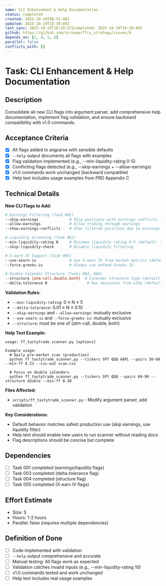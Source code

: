 ```yaml
---
name: CLI Enhancement & Help Documentation
status: completed
created: 2025-10-19T08:51:48Z
updated: 2025-10-19T18:30:00Z
last_sync: 2025-10-19T18:19:57Zcompleted: 2025-10-19T18:30:00Z
github: https://github.com/scrooop/ffcs_strategy/issues/8
depends_on: [2, 4, 5, 6]
parallel: false
conflicts_with: []
---
```


# Task: CLI Enhancement & Help Documentation

## Description
Consolidate all new CLI flags into argument parser, add comprehensive help documentation, implement flag validation, and ensure backward compatibility with v1.0 commands.

## Acceptance Criteria
- [x] All flags added to argparse with sensible defaults
- [x] `--help` output documents all flags with examples
- [x] Flag validation implemented (e.g., --min-liquidity-rating 0-5)
- [x] Conflicting flags detected (e.g., --skip-earnings + --allow-earnings)
- [x] v1.0 commands work unchanged (backward compatible)
- [x] Help text includes usage examples from PRD Appendix C

## Technical Details

**New CLI Flags to Add:**
```bash
# Earnings Filtering (Task 001)
--skip-earnings              # Skip positions with earnings conflicts (default: True)
--allow-earnings             # Allow trading through earnings
--show-earnings-conflicts    # Show filtered positions due to earnings

# Liquidity Screening (Task 001)
--min-liquidity-rating N     # Minimum liquidity rating 0-5 (default: 3)
--skip-liquidity-check       # Disable liquidity filtering

# X-earn IV Support (Task 005)
--use-xearn-iv               # Use X-earn IV from market metrics (default: True)
--force-greeks-iv            # Always use dxFeed Greeks IV

# Double Calendar Structure (Tasks 003, 004)
--structure {atm-call,double,both}  # Calendar structure type (default: both)
--delta-tolerance N                  # Max deviation from ±35Δ (default: 0.05)
```

**Validation Rules:**
- `--min-liquidity-rating`: 0 ≤ N ≤ 5
- `--delta-tolerance`: 0.01 ≤ N ≤ 0.10
- `--skip-earnings` and `--allow-earnings`: mutually exclusive
- `--use-xearn-iv` and `--force-greeks-iv`: mutually exclusive
- `--structure`: must be one of {atm-call, double, both}

**Help Text Example:**
```
usage: ff_tastytrade_scanner.py [options]

Example usage:
  # Daily pre-market scan (production)
  python ff_tastytrade_scanner.py --tickers SPY QQQ AAPL --pairs 30-60 --min-ff 0.23 --csv-out scan.csv

  # Focus on double calendars
  python ff_tastytrade_scanner.py --tickers SPY QQQ --pairs 60-90 --structure double --min-ff 0.20
```

**Files Affected:**
- `scripts/ff_tastytrade_scanner.py` - Modify argument parser, add validation

**Key Considerations:**
- Default behavior matches safest production use (skip earnings, use liquidity filter)
- Help text should enable new users to run scanner without reading docs
- Flag descriptions should be concise but complete

## Dependencies
- [ ] Task 001 completed (earnings/liquidity flags)
- [ ] Task 003 completed (delta-tolerance flag)
- [ ] Task 004 completed (structure flag)
- [ ] Task 005 completed (X-earn IV flags)

## Effort Estimate
- Size: S
- Hours: 1-2 hours
- Parallel: false (requires multiple dependencies)

## Definition of Done
- [ ] Code implemented with validation
- [ ] `--help` output comprehensive and accurate
- [ ] Manual testing: All flags work as expected
- [ ] Validation catches invalid inputs (e.g., --min-liquidity-rating 10)
- [ ] v1.0 commands tested and work unchanged
- [ ] Help text includes real usage examples
